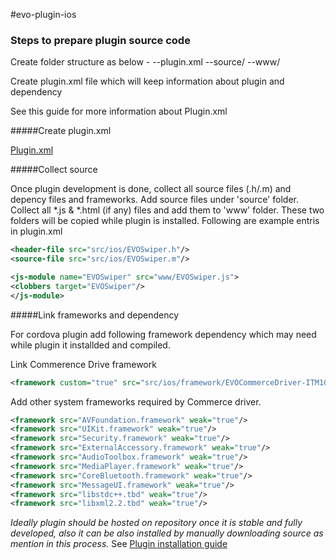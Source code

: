 #evo-plugin-ios

### Steps to prepare plugin source code

Create folder structure as below - 
--plugin.xml
--source/
--www/


Create plugin.xml file which will keep information about plugin and dependency

See this guide for more information about Plugin.xml

#####Create plugin.xml

[Plugin.xml](https://cordova.apache.org/docs/en/latest/plugin_ref/spec.html)

#####Collect source

Once plugin development is done, collect all source files (.h/.m) and depency files and frameworks. Add source files under 'source' folder.
Collect all *.js & *.html (if any) files and add them to 'www' folder. These two folders will be copied while plugin is installed.
Following are example entris in plugin.xml

```xml
<header-file src="src/ios/EVOSwiper.h"/>
<source-file src="src/ios/EVOSwiper.m"/>
```

```xml
<js-module name="EVOSwiper" src="www/EVOSwiper.js">
<clobbers target="EVOSwiper"/>
</js-module>
```

#####Link frameworks and dependency

For cordova plugin add following framework dependency which may need while plugin it installded and compiled.

Link Commerence Drive framework
```xml
<framework custom="true" src="src/ios/framework/EVOCommerceDriver-ITM100.framework" />
```

Add other system frameworks required by Commerce driver.

```xml
<framework src="AVFoundation.framework" weak="true"/>
<framework src="UIKit.framework" weak="true"/>
<framework src="Security.framework" weak="true"/>
<framework src="ExternalAccessory.framework" weak="true"/>
<framework src="AudioToolbox.framework" weak="true"/>
<framework src="MediaPlayer.framework" weak="true"/>
<framework src="CoreBluetooth.framework" weak="true"/>
<framework src="MessageUI.framework" weak="true"/>
<framework src="libstdc++.tbd" weak="true"/>
<framework src="libxml2.2.tbd" weak="true"/>
```

*Ideally plugin should be hosted on repository once it is stable and fully developed, also it can be also installed by manually downloading source as mention in this process.*
See [Plugin installation guide](./pluginsetup.md)